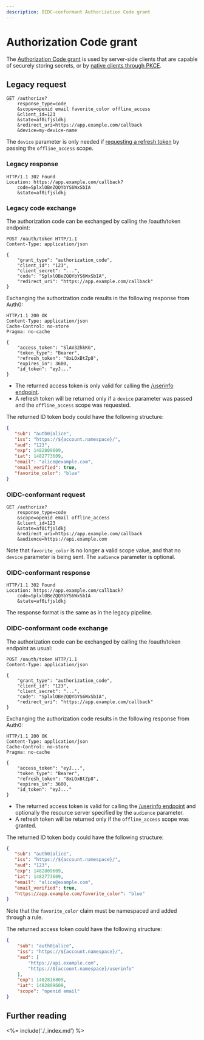 ```yaml
---
description: OIDC-conformant Authorization Code grant
---
```


# Authorization Code grant

The [Authorization Code grant](/protocols#oauth-server-side) is used by server-side clients that are capable of securely storing secrets, or by [native clients through PKCE](/api-auth/tutorials/authorization-code-grant-pkce).

## Legacy request

```text
GET /authorize?
    response_type=code
    &scope=openid email favorite_color offline_access
    &client_id=123
    &state=af0ifjsldkj
    &redirect_uri=https://app.example.com/callback
    &device=my-device-name
```

The `device` parameter is only needed if [requesting a refresh token](/tokens/refresh-token) by passing the `offline_access` scope.

### Legacy response

```text
HTTP/1.1 302 Found
Location: https://app.example.com/callback?
    code=SplxlOBeZQQYbYS6WxSbIA
    &state=af0ifjsldkj
```

### Legacy code exchange

The authorization code can be exchanged by calling the /oauth/token endpoint:

```text
POST /oauth/token HTTP/1.1
Content-Type: application/json

{
    "grant_type": "authorization_code",
    "client_id": "123",
    "client_secret": "...",
    "code": "SplxlOBeZQQYbYS6WxSbIA",
    "redirect_uri": "https://app.example.com/callback"
}
```

Exchanging the authorization code results in the following response from Auth0:

```
HTTP/1.1 200 OK
Content-Type: application/json
Cache-Control: no-store
Pragma: no-cache

{
    "access_token": "SlAV32hkKG",
    "token_type": "Bearer",
    "refresh_token": "8xLOxBtZp8",
    "expires_in": 3600,
    "id_token": "eyJ..."
}
```

* The returned access token is only valid for calling the [/userinfo endpoint](https://auth0.com/docs/api/authentication#get-user-info).
* A refresh token will be returned only if a `device` parameter was passed and the `offline_access` scope was requested.

The returned ID token body could have the following structure:

 ```json
{
    "sub": "auth0|alice",
    "iss": "https://${account.namespace}/",
    "aud": "123",
    "exp": 1482809609,
    "iat": 1482773609,
    "email": "alice@example.com",
    "email_verified": true,
    "favorite_color": "blue"
}
```

### OIDC-conformant request

```text
GET /authorize?
    response_type=code
    &scope=openid email offline_access
    &client_id=123
    &state=af0ifjsldkj
    &redirect_uri=https://app.example.com/callback
    &audience=https://api.example.com
```

Note that `favorite_color` is no longer a valid scope value, and that no `device` parameter is being sent.
The `audience` parameter is optional.

### OIDC-conformant response

```text
HTTP/1.1 302 Found
Location: https://app.example.com/callback?
    code=SplxlOBeZQQYbYS6WxSbIA
    &state=af0ifjsldkj
```

The response format is the same as in the legacy pipeline.

### OIDC-conformant code exchange

The authorization code can be exchanged by calling the /oauth/token endpoint as usual:

```text
POST /oauth/token HTTP/1.1
Content-Type: application/json

{
    "grant_type": "authorization_code",
    "client_id": "123",
    "client_secret": "...",
    "code": "SplxlOBeZQQYbYS6WxSbIA",
    "redirect_uri": "https://app.example.com/callback"
}
```

Exchanging the authorization code results in the following response from Auth0:

```
HTTP/1.1 200 OK
Content-Type: application/json
Cache-Control: no-store
Pragma: no-cache

{
    "access_token": "eyJ...",
    "token_type": "Bearer",
    "refresh_token": "8xLOxBtZp8",
    "expires_in": 3600,
    "id_token": "eyJ..."
}
```

* The returned access token is valid for calling the [/userinfo endpoint](https://auth0.com/docs/api/authentication#get-user-info) and optionally the resource server specified by the `audience` parameter.
* A refresh token will be returned only if the `offline_access` scope was granted.

The returned ID token body could have the following structure:

 ```json
{
    "sub": "auth0|alice",
    "iss": "https://${account.namespace}/",
    "aud": "123",
    "exp": 1482809609,
    "iat": 1482773609,
    "email": "alice@example.com",
    "email_verified": true,
    "https://app.example.com/favorite_color": "blue"
}
```

Note that the `favorite_color` claim must be namespaced and added through a rule.

The returned access token could have the following structure:

```json
{
    "sub": "auth0|alice",
    "iss": "https://${account.namespace}/",
    "aud": [
        "https://api.example.com",
        "https://${account.namespace}/userinfo"
    ],
    "exp": 1482816809,
    "iat": 1482809609,
    "scope": "openid email"
}
```

## Further reading

<%= include('./_index.md') %>
